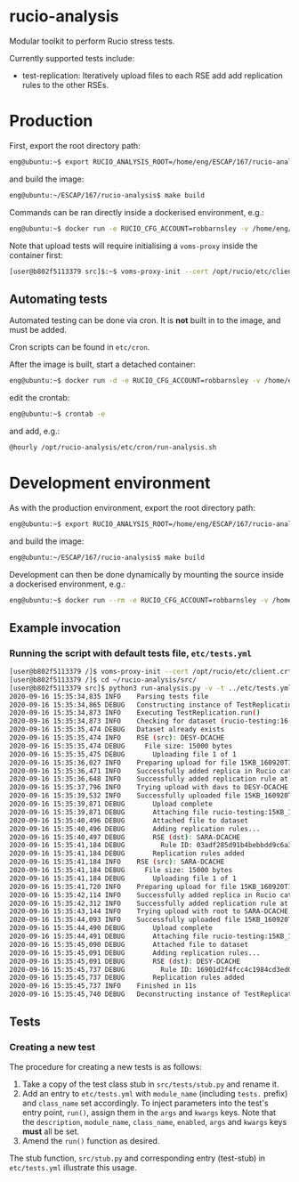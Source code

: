 # rucio-analysis

Modular toolkit to perform Rucio stress tests.

Currently supported tests include:
  - test-replication: Iteratively upload files to each RSE add add replication rules to the other RSEs. 

# Production

First, export the root directory path: 

```bash
eng@ubuntu:~$ export RUCIO_ANALYSIS_ROOT=/home/eng/ESCAP/167/rucio-analysis
```

and build the image:

```bash
eng@ubuntu:~/ESCAP/167/rucio-analysis$ make build
```

Commands can be ran directly inside a dockerised environment, e.g.:

```bash
eng@ubuntu:~$ docker run -e RUCIO_CFG_ACCOUNT=robbarnsley -v /home/eng/.globus/client.crt:/opt/rucio/etc/client.crt -v /home/eng/.globus/client.key:/opt/rucio/etc/client.key -it --name=rucio-analysis rucio-analysis:latest
```

Note that upload tests will require initialising a `voms-proxy` inside the container first:

```bash
[user@b802f5113379 src]$:~$ voms-proxy-init --cert /opt/rucio/etc/client.crt --key /opt/rucio/etc/client.key --voms escape
```

## Automating tests

Automated testing can be done via cron. It is **not** built in to the image, and must be added.

Cron scripts can be found in `etc/cron`.

After the image is built, start a detached container:

```bash
eng@ubuntu:~$ docker run -d -e RUCIO_CFG_ACCOUNT=robbarnsley -v /home/eng/.globus/client.crt:/opt/rucio/etc/client.crt -v /home/eng/.globus/client.key:/opt/rucio/etc/client.key -it --name=rucio-analysis rucio-analysis:latest
```

edit the crontab:

```bash
eng@ubuntu:~$ crontab -e
```

and add, e.g.:

```bash
@hourly /opt/rucio-analysis/etc/cron/run-analysis.sh
```

# Development environment

As with the production environment, export the root directory path: 

```bash
eng@ubuntu:~$ export RUCIO_ANALYSIS_ROOT=/home/eng/ESCAP/167/rucio-analysis
```

and build the image:

```bash
eng@ubuntu:~/ESCAP/167/rucio-analysis$ make build
```

Development can then be done dynamically by mounting the source inside a dockerised environment, e.g.:

```bash
eng@ubuntu:~$ docker run --rm -e RUCIO_CFG_ACCOUNT=robbarnsley -v /home/eng/.globus/client.crt:/opt/rucio/etc/client.crt -v /home/eng/.globus/client.key:/opt/rucio/etc/client.key -v $RUCIO_ANALYSIS_ROOT:/opt/rucio-analysis -it --name=rucio-analysis rucio-analysis:latest
```

##  Example invocation

### Running the script with default tests file, `etc/tests.yml`

```bash
[user@b802f5113379 /]$ voms-proxy-init --cert /opt/rucio/etc/client.crt --key /opt/rucio/etc/client.key --voms escape
[user@b802f5113379 /]$ cd ~/rucio-analysis/src/
[user@b802f5113379 src]$ python3 run-analysis.py -v -t ../etc/tests.yml
2020-09-16 15:35:34,835 INFO    Parsing tests file
2020-09-16 15:35:34,865 DEBUG   Constructing instance of TestReplication()
2020-09-16 15:35:34,873 INFO    Executing TestReplication.run()
2020-09-16 15:35:34,873 INFO    Checking for dataset (rucio-testing:16-09-2020)
2020-09-16 15:35:35,474 DEBUG   Dataset already exists
2020-09-16 15:35:35,474 INFO    RSE (src): DESY-DCACHE
2020-09-16 15:35:35,474 DEBUG     File size: 15000 bytes
2020-09-16 15:35:35,475 DEBUG       Uploading file 1 of 1
2020-09-16 15:35:36,027 INFO    Preparing upload for file 15KB_160920T15.35.35
2020-09-16 15:35:36,471 INFO    Successfully added replica in Rucio catalogue at DESY-DCACHE
2020-09-16 15:35:36,648 INFO    Successfully added replication rule at DESY-DCACHE
2020-09-16 15:35:37,796 INFO    Trying upload with davs to DESY-DCACHE
2020-09-16 15:35:39,532 INFO    Successfully uploaded file 15KB_160920T15.35.35
2020-09-16 15:35:39,871 DEBUG       Upload complete
2020-09-16 15:35:39,871 DEBUG       Attaching file rucio-testing:15KB_160920T15.35.35 to rucio-testing:16-09-2020
2020-09-16 15:35:40,496 DEBUG       Attached file to dataset
2020-09-16 15:35:40,496 DEBUG       Adding replication rules...
2020-09-16 15:35:40,497 DEBUG       RSE (dst): SARA-DCACHE
2020-09-16 15:35:41,184 DEBUG         Rule ID: 03adf285d91b4bebbdd9c6a351ba3178
2020-09-16 15:35:41,184 DEBUG       Replication rules added
2020-09-16 15:35:41,184 INFO    RSE (src): SARA-DCACHE
2020-09-16 15:35:41,184 DEBUG     File size: 15000 bytes
2020-09-16 15:35:41,184 DEBUG       Uploading file 1 of 1
2020-09-16 15:35:41,720 INFO    Preparing upload for file 15KB_160920T15.35.41
2020-09-16 15:35:42,114 INFO    Successfully added replica in Rucio catalogue at SARA-DCACHE
2020-09-16 15:35:42,312 INFO    Successfully added replication rule at SARA-DCACHE
2020-09-16 15:35:43,144 INFO    Trying upload with root to SARA-DCACHE
2020-09-16 15:35:44,093 INFO    Successfully uploaded file 15KB_160920T15.35.41
2020-09-16 15:35:44,490 DEBUG       Upload complete
2020-09-16 15:35:44,491 DEBUG       Attaching file rucio-testing:15KB_160920T15.35.41 to rucio-testing:16-09-2020
2020-09-16 15:35:45,090 DEBUG       Attached file to dataset
2020-09-16 15:35:45,091 DEBUG       Adding replication rules...
2020-09-16 15:35:45,091 DEBUG       RSE (dst): DESY-DCACHE
2020-09-16 15:35:45,737 DEBUG         Rule ID: 16901d2f4fcc4c1984cd3ed014f94633
2020-09-16 15:35:45,737 DEBUG       Replication rules added
2020-09-16 15:35:45,737 INFO    Finished in 11s
2020-09-16 15:35:45,740 DEBUG   Deconstructing instance of TestReplication()
```

## Tests

### Creating a new test

The procedure for creating a new tests is as follows:

1. Take a copy of the test class stub in `src/tests/stub.py` and rename it. 
2. Add an entry to `etc/tests.yml` with `module_name` (including `tests.` prefix) and `class_name` set accordingly. To inject parameters into the test's entry point, `run()`, assign them in the `args` and `kwargs` keys. Note that the `description`, `module_name`, `class_name`, `enabled`, `args` and `kwargs` keys **must** all be set. 
3. Amend the `run()` function as desired.

The stub function, `src/stub.py` and corresponding entry (test-stub) in `etc/tests.yml` illustrate this usage.



